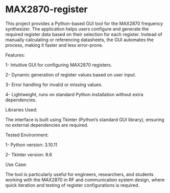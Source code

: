 # MAX2870-register

This project provides a Python-based GUI tool for the MAX2870 frequency synthesizer. The application helps users configure and generate the required register data based on their selection for each register. Instead of manually calculating or referencing datasheets, the GUI automates the process, making it faster and less error-prone.

Features:

1- Intuitive GUI for configuring MAX2870 registers.

2- Dynamic generation of register values based on user input.

3- Error handling for invalid or missing values.

4- Lightweight, runs on standard Python installation without extra dependencies.




Libraries Used:

The interface is built using Tkinter (Python’s standard GUI library), ensuring no external dependencies are required.




Tested Environment:


1- Python version: 3.10.11 


2- Tkinter version: 8.6




Use Case:


The tool is particularly useful for engineers, researchers, and students working with the MAX2870 in RF and communication system design, where quick iteration and testing of register configurations is required.
